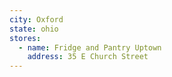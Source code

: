 ```yaml
---
city: Oxford
state: ohio
stores:
  - name: Fridge and Pantry Uptown
    address: 35 E Church Street
---
```

